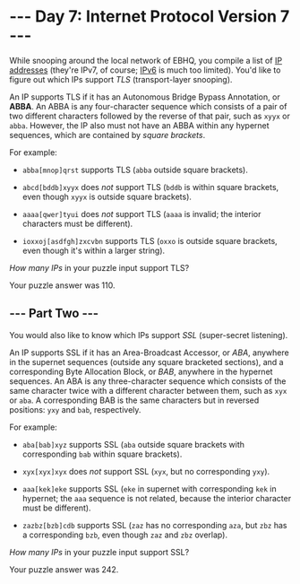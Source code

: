 # --- Day 7: Internet Protocol Version 7 ---

While snooping around the local network of EBHQ, you compile a list of [IP addresses](https://en.wikipedia.org/wiki/IP_address) (they're IPv7, of course; [IPv6](https://en.wikipedia.org/wiki/IPv6) is much too limited). You'd like to figure out which IPs support *TLS* (transport-layer snooping).

An IP supports TLS if it has an Autonomous Bridge Bypass Annotation, or **ABBA**.  An ABBA is any four-character sequence which consists of a pair of two different characters followed by the reverse of that pair, such as `xyyx` or `abba`.  However, the IP also must not have an ABBA within any hypernet sequences, which are contained by *square brackets*.

For example:


 - `abba[mnop]qrst` supports TLS (`abba` outside square brackets).

 - `abcd[bddb]xyyx` does *not* support TLS (`bddb` is within square brackets, even though `xyyx` is outside square brackets).

 - `aaaa[qwer]tyui` does *not* support TLS (`aaaa` is invalid; the interior characters must be different).

 - `ioxxoj[asdfgh]zxcvbn` supports TLS (`oxxo` is outside square brackets, even though it's within a larger string).


*How many IPs* in your puzzle input support TLS?


Your puzzle answer was 110.

## --- Part Two ---

You would also like to know which IPs support *SSL* (super-secret listening).

An IP supports SSL if it has an Area-Broadcast Accessor, or *ABA*, anywhere in the supernet sequences (outside any square bracketed sections), and a corresponding Byte Allocation Block, or *BAB*, anywhere in the hypernet sequences. An ABA is any three-character sequence which consists of the same character twice with a different character between them, such as `xyx` or `aba`. A corresponding BAB is the same characters but in reversed positions: `yxy` and `bab`, respectively.

For example:


 - `aba[bab]xyz` supports SSL (`aba` outside square brackets with corresponding `bab` within square brackets).

 - `xyx[xyx]xyx` does *not* support SSL (`xyx`, but no corresponding `yxy`).

 - `aaa[kek]eke` supports SSL (`eke` in supernet with corresponding `kek` in hypernet; the `aaa` sequence is not related, because the interior character must be different).

 - `zazbz[bzb]cdb` supports SSL (`zaz` has no corresponding `aza`, but `zbz` has a corresponding `bzb`, even though `zaz` and `zbz` overlap).


*How many IPs* in your puzzle input support SSL?


Your puzzle answer was 242.
